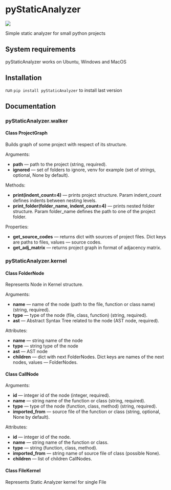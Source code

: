 # pyStaticAnalyzer

![](https://github.com/noname19871/pyStaticAnalyzer/workflows/pyStaticAnalyzer/badge.svg)

Simple static analyzer for small python projects

## System requirements

pyStaticAnalyzer works on Ubuntu, Windows and MacOS

## Installation

run `pip install pyStaticAnalyzer` to install last version

## Documentation

### pyStaticAnalyzer.walker

#### Class ProjectGraph

Builds graph of some project with respect of its structure.

Arguments:
* **path** — path to the project (string, required).
* **ignored** — set of folders to ignore, venv for example (set of strings, optional, None by default).

Methods:
* **print(indent_count=4)** — prints project structure. Param indent_count defines indents between nesting levels.
* **print_folder(folder_name, indent_count=4)** — prints nested folder structure. Param folder_name defines the path to one of the project folder.

Properties:
* **get_source_codes** — returns dict with sources of project files. Dict keys are paths to files, values — source codes.
* **get_adj_matrix** — returns project graph in format of adjacency matrix.

### pyStaticAnalyzer.kernel

#### Class FolderNode

Represents Node in Kernel structure.

Arguments:
* **name** — name of the node (path to the file, function or class name) (string, required).
* **type** — type of the node (file, class, function) (string, required).
* **ast** — Abstract Syntax Tree related to the node (AST node, required).

Attributes:
* **name** — string name of the node
* **type** — string type of the node
* **ast** — AST node
* **children** — dict with next FolderNodes. Dict keys are names of the next nodes, values — FolderNodes.

#### Class CallNode

Arguments:
* **id** — integer id of the node (integer, required).
* **name** — string name of the function or class (string, required).
* **type** — type of the node (function, class, method) (string, required).
* **imported_from** — source file of the function or class (string, optional, None by default).

Attributes:
* **id** — integer id of the node.
* **name** — string name of the function or class.
* **type** — string (function, class, method).
* **imported_from** — string name of source file of class (possible None).
* **children** — list of children CallNodes.

#### Class FileKernel

Represents Static Analyzer kernel for single File
